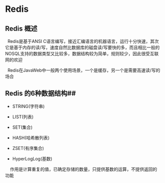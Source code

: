 # Redis #
## Redis 概述 ##

   Redis是基于ANSI C语言编写，接近汇编语言的机器语言，运行十分快速，其次它是基于内存的读/写，速度自然比数据库的磁盘读/写要快的多，而且相比一般的NOSQL支持的数据类型又比较多，数据结构较为简单，规则较少，因此很受互联网的欢迎
   
   Redis在JavaWeb中一般两个使用场景，一个是缓存，另一个是需要高速读/写的场合
   
## Redis 的6种数据结构##

- STRING(字符串)
   
- LIST(列表)
   
- SET(集合)
   
- HASH(哈希散列表)
   
- ZSET(有序集合)
   
- HyperLogLog(基数)
   
     作用是计算重复的值，已确定存储的数量，只提供基数的运算，不提供返回的功能
